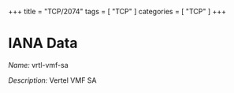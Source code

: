 +++
title = "TCP/2074"
tags = [ "TCP" ]
categories = [ "TCP" ]
+++

# IANA Data

_Name:_ vrtl-vmf-sa

_Description:_ Vertel VMF SA

